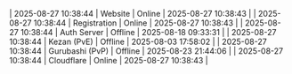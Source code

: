 | 2025-08-27 10:38:44 | Website | Online | 2025-08-27 10:38:43 |
| 2025-08-27 10:38:44 | Registration | Online | 2025-08-27 10:38:43 |
| 2025-08-27 10:38:44 | Auth Server | Offline | 2025-08-18 09:33:31 |
| 2025-08-27 10:38:44 | Kezan (PvE) | Offline | 2025-08-03 17:58:02 |
| 2025-08-27 10:38:44 | Gurubashi (PvP) | Offline | 2025-08-23 21:44:06 |
| 2025-08-27 10:38:44 | Cloudflare | Online | 2025-08-27 10:38:43 |
